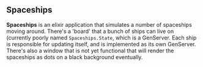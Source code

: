 ## Spaceships

**Spaceships** is an elixir application that simulates a number of spaceships
moving around.  There's a 'board' that a bunch of ships can live on (currently
poorly named `Spaceships.State`, which is a GenServer.  Each ship is responsible
for updating itself, and is implemented as its own GenServer.  There's also a
window that is not yet functional that will render the spaceships as dots on a
black background eventually.
